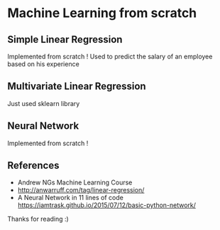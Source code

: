 # Machine Learning from scratch

## Simple Linear Regression 

Implemented from scratch !
Used to predict the salary of an employee based on his experience 

## Multivariate Linear Regression

Just used sklearn library 

## Neural Network

Implemented from scratch !

## References

- Andrew NGs Machine Learning Course
- http://anwarruff.com/tag/linear-regression/
- A Neural Network in 11 lines of code https://iamtrask.github.io/2015/07/12/basic-python-network/

Thanks for reading :)

